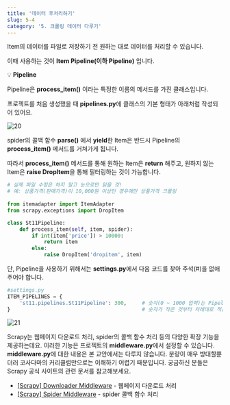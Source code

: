```yaml
---
title: '데이터 후처리하기'
slug: 5-4
category: '5. 크롤링 데이터 다루기'
---
```


Item의 데이터를 파일로 저장하기 전 원하는 대로 데이터를 처리할 수 있습니다. 

이때 사용하는 것이 **Item Pipeline(이하 Pipeline)** 입니다.

💡 **Pipeline**
  
Pipeline은 **process_item()** 이라는 특정한 이름의 메서드를 가진 클래스입니다.
    
프로젝트를 처음 생성했을 때 **pipelines.py**에 클래스의 기본 형태가 아래처럼 작성되어 있어요.
    
![20](./scrapy/5-4/20.png)
    
spider의 콜백 함수 **parse()** 에서 **yield**한 Item은 반드시 Pipeline의 **process_item()** 메서드를 거쳐가게 됩니다. 

따라서 **process_item()** 메서드를 통해 원하는 Item은 **return** 해주고, 원하지 않는 Item은 **raise DropItem**을 통해 필터링하는 것이 가능합니다.
    
```python
# 실제 파일 수정은 하지 말고 눈으로만 읽을 것!
# 예: 상품가격(판매가격)이 10,000원 이상인 경우에만 상품가격 크롤링
 
from itemadapter import ItemAdapter
from scrapy.exceptions import DropItem

class St11Pipeline:
    def process_item(self, item, spider):
        if int(item['price']) > 10000:
            return item
        else:
            raise DropItem('dropitem', item)
```
    
단, Pipeline을 사용하기 위해서는 **settings.py**에서 다음 코드를 찾아 주석(#)을 없애주어야 합니다.
    
```python
#settings.py
ITEM_PIPELINES = {
    'st11.pipelines.St11Pipeline': 300,     # 숫자(0 ~ 1000 입력)는 Pipeline의 적용 순서를 의미
}                                           # 숫자가 작은 것부터 차례대로 적용됨
```
    
![21](./scrapy/5-4/21.png)
    

Scrapy는 웹페이지 다운로드 처리, spider의 콜백 함수 처리 등의 다양한 확장 기능을 제공하는데요. 이러한 기능은 프로젝트의 **middleware.py**에서 설정할 수 있습니다. **middleware.py**에 대한 내용은 본 교안에서는 다루지 않습니다. 분량이 매우 방대할뿐더러 코사다마의 커리큘럼만으로는 이해하기 어렵기 때문입니다. 궁금하신 분들은 Scrapy 공식 사이트의 관련 문서를 참고해보세요.

- [[Scrapy] Downloader Middleware](https://docs.scrapy.org/en/latest/topics/downloader-middleware.html) - 웹페이지 다운로드 처리
- [[Scrapy] Spider Middleware](https://docs.scrapy.org/en/latest/topics/spider-middleware.html?highlight=middleware) - spider 콜백 함수 처리

